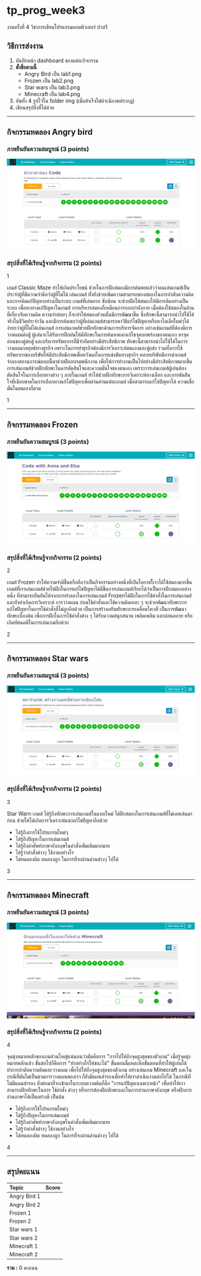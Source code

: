 # tp_prog_week3
งานครั้งที่ 4 วิชาการเขียนโปรแกรมคอมพิวเตอร์ ปวส1

## วิธีการส่งงาน

1.  บันทึกหน้า dashboard ของแต่ละกิจกรรม
2.  **ตั้งชื่อตามนี้**
    -  Angry Bird เป็น lab1.png
    -  Frozen เป็น lab2.png
    -  Star wars เป็น lab3.png
    -  Minecraft เป็น lab4.png
3.  อัพทั้ง 4 รูปไว้ใน folder img (เมื่อสำเร็จไฟล์จะมีภาพปรากฎ)
4.  เขียนสรุปสิ่งที่ได้ด้วย

------------------------------------------

## กิจกรรมทดลอง Angry bird

### ภาพยืนยันความสมบูรณ์ (3 points)

![Not Found](lab1.PNG)

### สรุปสิ่งที่ได้เรียนรู้จากกิจกรรม (2 points)

$$$$1

เกมส์ Classic Maze ทำให้เกิดประโยชน์ ช่วยในการฝึกสมองมีการค้นพบแล้วว่าคนเล่นเกมส์เป็นประจำผู้ที่มีความจำดีกว่าผู้ที่ไม่ได้ เล่นเกมส์ ทั้งยังช่วยเพิ่มความสามารถของสมองในการลำดับความคิดและการคิดแก้ปัญหาอย่างเป็นระบบ เกมส์ที่เล่นยาก ซับซ้อน จะช่วยฝึกให้สมองให้มีการคิดอย่างเป็นระบบ เพื่อหาทางแก้ปัญหาในเกมส์ การบริหารสมองก็เหมือนการออกกำลังกาย เมื่อต้องใช้สมองในด้านที่เกี่ยวกับความคิด ความจำบ่อยๆ ก็จะทำให้สมองส่วนนั้นมีการพัฒนาขึ้น ซึ่งทักษะนี้สามารถนำไปใช้ได้จริงในชีวิตประจำวัน และมีการค้นพบว่าผู้ที่เล่นเกมส์สามารถหาวิธีแก้ไขปัญหาหรือหาไอเดียใหม่ๆได้ง่ายกว่าผู้ที่ไม่ได้เล่นเกมส์
การเล่นเกมส์ช่วยฝึกทักษะด้านการบริหารจัดการ  อย่างเช่นเกมส์ที่ต้องมีการวางแผนต่อสู้ ผู้เล่นจะได้รับการฝึกฝนให้มีทักษะในการค้นหาและแก้ไขจุดบกพร่องของตนเอง หาจุดอ่อนของคู่ต่อสู้ และบริหารทรัพยากรที่มีจำกัดอย่างมีประสิทธิภาพ ทักษะนี้สามารถนำไปใช้ได้ในการวางแผนกลยุทธ์ทางธุรกิจ เพราะในการทำธุรกิจต้องมีการวิเคราะห์ตนเองและคู่แข่ง รวมทั้งการใช้ทรัพยากรของบริษัทให้มีประสิทธิภาพเพื่อหวังผลในการแข่งขันทางธุรกิจ หลายบริษัทมีการนำเกมส์จำลองสถานการณ์แบบนี้มาช่วยฝึกอบรมพนักงาน เพื่อให้การทำงานเป็นไปอย่างมีประสิทธิภาพมากขึ้น
การเล่นเกมส์ช่วยฝึกทักษะในดารตัดสินใจและความมั่นใจของตนเอง เพราะการเล่นเกมส์ผู้เล่นต้องตัดสินใจในการเลือกทางต่าง ๆ ภายในเกมส์ ทำให้ช่วยฝึกทักษะการวิเคราะห์ทางเลือก และการตัดสินใจที่เฉียบขาดในการเลือกทางแก้ไขปัญหาเพื่อผ่านด่านแต่ละเกมส์ เมื่อสามารถแก้ไขปัญหาได้ ความเชื่อมั่นในตนเองก็ตาม

1$$$$

-------------------------------------------

## กิจกรรมทดลอง Frozen

### ภาพยืนยันความสมบูรณ์ (3 points)

![Not Found](lab2.PNG)

### สรุปสิ่งที่ได้เรียนรู้จากกิจกรรม (2 points)

$$$$2

เกมส์ Frozen ทำให้ความจำดีขึ้นหรือถือว่าเป็นกิจกรรมอย่างหนึ่งที่เปิดโอกาสใ้เราได้ใช้สมองมากขึ้น เกมส์ที่เราเล่นเกมส์ช่วยให้ฝึกในการแก้ไขปัญหาได้ดีขึ้นการเล่นเกมส์เรียกได้ว่าเป็นการฝึกสมองอย่างหนึ่ง ที่สามารถยืนยันได้จากการทำลองในการเล่นเกมส์ Frozenได้ฝึกในการใช้คำสั่งในการเล่นเกมส์ และยังทำเกิดการวิเคราะห์ การวางแผน ก่อนใช้คำสั่งและใช้ความคิดเยอะ ๆ จะช่วยพัฒนาทักษะการแก้ไขปัญหาในการใช้คำสั่งที่ไม่ถูกอีกด้วย
เป็นการสร้างเสริมทักษะการเคลื่อนไหวที่ 
เป็นการพัฒนาทักษะเบื้องต้น เพื่อการฝึกในการใช้คำสั่งต่าง ๆ
ได้รับความสนุกสนาน เพลิดเพลิน และผ่อนคลาย หรือเกิดทัศนคติในการเล่นเกมอีกด้วย

2$$$$

------------------------------------------

## กิจกรรมทดลอง Star wars

### ภาพยืนยันความสมบูรณ์ (3 points)

![Not Found](lab3.PNG)

### สรุปสิ่งที่ได้เรียนรู้จากกิจกรรม (2 points)

$$$$3

Star Warn เกมส์ ได้รู้ถึงทักษะการเล่นเกมส์ในแบบใหม่ ได้ฝึกสมองในการเล่นเกมส์ที่ไม่เคยเล่นมาก่อน ช่วยให้ได้เกิดการวิเคราะห์และแก้ไขปัญหาอีกด้วย
- ได้รู้ถึงการใช้โปรแกรมใหม่ๆ
- ได้รู้ถึงปัญหาในการเล่มเกมส์
- ได้รู้ถึงคำศัพท์ภาษาอังกฤษในคำสั่งเพิ่มเติมมากมาย
- ได้รู้ว่าคำสั่งต่างๆ ใช้งานอย่างไร
- ได้ทดลองผิด ทดลองถูก ในการที่จะผ่านด่านต่างๆ ไปได้

3$$$$

-------------------------------------------

## กิจกรรมทดลอง Minecraft

### ภาพยืนยันความสมบูรณ์ (3 points)

![Not Found](lab4.PNG)

### สรุปสิ่งที่ได้เรียนรู้จากกิจกรรม (2 points)

$$$$4

 จุดมุ่งหมายหลักของเกมส่วนใหญ่แน่นอนว่ามันคือการ "การไปให้ถึงจุดสูงสุดของตัวเกม" เมื่อรู้จุดมุ่งหมายหลักแล้ว ขั้นต่อไปก็คือการ "ทำอย่างไรให้ชนะได้" ขั้นตอนนี้แหละคือขั้นตอนที่ทำให้ผู้เล่นได้ทำการลำดับความคิดและวางแผน เพื่อไปให้ถึงจุดสูงสุดของตัวเกม อย่างเล่นเกม Minecraft และในกรณีที่มันไม่เป็นตามการวางแผนของเรา ก็ยังมีแผนสำรองเพื่อทำให้เราดำเนินงานต่อไปได้ ในกรณีที่ไม่มีแผนสำรอง สิ่งต่อมาที่จะเข้ามาในระบบความคิดก็คือ "การแก้ปัญหาเฉพาะหน้า" เพื่อทำให้เราสามารถฝึกทักษะในการ ใช้คำสั่ง ต่างๆ หรือการต้องฝึกทักษะและในการอ่านภาษาอังกฤษ หรือฝึกการอ่านภาษาได้เป็นอย่างดี เป็นต้น
- ได้รู้ถึงการใช้โปรแกรมใหม่ๆ
- ได้รู้ถึงปัญหาในการเล่มเกมส์
- ได้รู้ถึงคำศัพท์ภาษาอังกฤษในคำสั่งเพิ่มเติมมากมาย
- ได้รู้ว่าคำสั่งต่างๆ ใช้งานอย่างไร
- ได้ทดลองผิด ทดลองถูก ในการที่จะผ่านด่านต่างๆ ไปได้

4$$$$

-------------------------------------------

## สรุปคะแนน

| Topic          | Score           |
| :------------- | :-------------: |
| Angry Bird 1   |                 |
| Angry Bird 2   |                 |
| Frozen 1       |                 |
| Frozen 2       |                 |
| Star wars 1    |                 |
| Star wars 2    |                 |
| Minecraft 1    |                 |
| Minecraft 2    |                 |

**รวม :** 0 คะแนน
